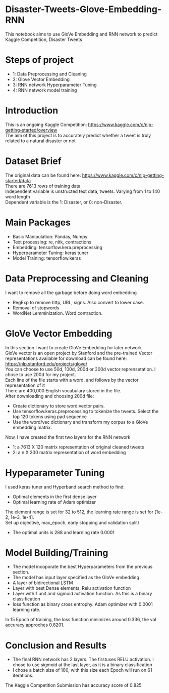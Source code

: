 # Disaster-Tweets-Glove-Embedding-RNN
This notebook aims to use GloVe Embedding and RNN network to predict Kaggle Competition, Disaster Tweets

# Steps of project
- 1: Data Preprocessing and Cleaning
- 2: Glove Vector Embedding
- 3: RNN network Hyperparameter Tuning
- 4: RNN network model training

# Introduction
This is an ongoing Kaggle Competition: https://www.kaggle.com/c/nlp-getting-started/overview \
The aim of this project is to accurately predict whether a tweet is truly related to a natural disaster or not

# Dataset Brief
The original data can be found here: https://www.kaggle.com/c/nlp-getting-started/data \
There are 7613 rows of training data\
Independent variable is unstructed text data, tweets. Varying from 1 to 140 word length \
Dependent variable is the 1: Disaster, or 0: non-Disaster.

# Main Packages
- Basic Manipulation: Pandas, Numpy
- Text processing: re, nltk, contractions
- Embedding: tensorflow.kera.preprocessing
- Hyperparameter Tuning: keras tuner
- Model Training: tensorflow.keras


# Data Preprocessing and Cleaning
I want to remove all the garbage before doing word embedding
- RegExp to remove http, URL, signs. Also convert to lower case.
- Removal of stopwords
- WordNet Lemminization. Word contraction.

# GloVe Vector Embedding
In this section I want to create GloVe Embedding for later network\
GloVe vector is an open project by Stanford and the pre-trained Vector representations available for download can be found here: https://nlp.stanford.edu/projects/glove/ \
You can choose to use 50d, 100d, 200d or 300d vector reprensetation. I chose to use 200d for my project.\
Each line of the file starts with a word, and follows by the vector representation of it\
There are 400,000 English vocabulary stored in the file.\
After downloading and choosing 200d file:
- Create dictionary to store word:vector pairs.
- Use tensorflow.keras.preprocessing to tokenize the tweets. Select the top 120 tokens using pad sequence
- Use the word/vec dictionary and transform my corpus to a GloVe embedding matrix.

Now, I have created the first two layers for the RNN network
- 1: a 7613 X 120 matrix representation of original cleaned tweets
- 2: a n X 200 matrix representation of word embedding

# Hypeparameter Tuning
I used keras tuner and Hyperband search method to find:
- Optimal elements in the first dense layer
- Optimal learning rate of Adam optimizer

The element range is set for 32 to 512, the learning rate range is set for [1e-2, 1e-3, 1e-4].\
Set up objective, max_epoch, early stopping and validation split\
- The optimal units is 288 and learning rate 0.0001

# Model Building/Training
- The model incoporate the best Hyperparameters from the previous section.
- The model has input layer specified as the GloVe embedding
- A layer of bidirectional LSTM
- Layer with best Dense elements, Relu activation function
- Layer with 1 unit and sigmoid activation function. As this is a binary classification
- loss function as binary cross entrophy. Adam optimizer with 0.0001 learning rate.

In 15 Epoch of training, the loss function minimizes around 0.336, the val accuracy approches 0.8201.

# Conclusion and Results
- The final RNN network has 2 layers. The firstuses RELU activation. I chose to use sigmoid at the last layer, as it is a binary classification
- I chose a batch size of 100, with this size each Epoch will run on 61 iterations.

The Kaggle Competition Submission has accuracy score of 0.825

